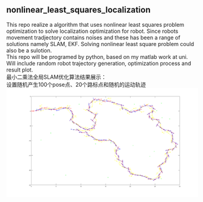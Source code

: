 ## nonlinear_least_squares_localization  
  
This repo realize a algorithm that uses nonlinear least squares problem optimization to solve localization optimization for robot. Since robots movement tradjectory contains noises and these has been a range of solutions namely SLAM, EKF. Solving nonlinear least square problem could also be a sulotion.  
This repo will be programed by python, based on my matlab work at uni. Will include random robot trajectory generation, optimization process and result plot.  
最小二乘法全局SLAM优化算法结果展示：  
设置随机产生100个pose点、20个路标点和随机的运动轨迹
![sample_of_algorithm_result](https://github.com/magiczjp123/nonlinear_least_squares_localization/raw/master/20r1.png)